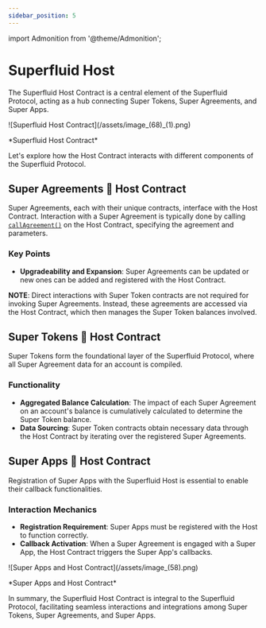 ```yaml
---
sidebar_position: 5
---
```


import Admonition from '@theme/Admonition';

# Superfluid Host

The Superfluid Host Contract is a central element of the Superfluid Protocol, acting as a hub connecting Super Tokens, Super Agreements, and Super Apps.

<div style={{ display: 'flex', justifyContent: 'center' }}>
    ![Superfluid Host Contract](/assets/image_(68)_(1).png)
</div>
<div style={{ display: 'flex', justifyContent: 'center' }}>
    <p>*Superfluid Host Contract*</p>
</div>

Let's explore how the Host Contract interacts with different components of the Superfluid Protocol.

## Super Agreements 🔗 Host Contract

Super Agreements, each with their unique contracts, interface with the Host Contract. Interaction with a Super Agreement is typically done by calling [`callAgreement()`](https://docs.superfluid.finance/superfluid/developers/solidity-examples/interacting-with-superfluid-smart-contracts) on the Host Contract, specifying the agreement and parameters.

### Key Points

- **Upgradeability and Expansion**: Super Agreements can be updated or new ones can be added and registered with the Host Contract.

<Admonition type="info">
<strong>NOTE</strong>: Direct interactions with Super Token contracts are not required for invoking Super Agreements. Instead, these agreements are accessed via the Host Contract, which then manages the Super Token balances involved.
</Admonition>

## Super Tokens 🔗 Host Contract

Super Tokens form the foundational layer of the Superfluid Protocol, where all Super Agreement data for an account is compiled.

### Functionality

- **Aggregated Balance Calculation**: The impact of each Super Agreement on an account's balance is cumulatively calculated to determine the Super Token balance.
- **Data Sourcing**: Super Token contracts obtain necessary data through the Host Contract by iterating over the registered Super Agreements.

## Super Apps 🔗 Host Contract

Registration of Super Apps with the Superfluid Host is essential to enable their callback functionalities.

### Interaction Mechanics

- **Registration Requirement**: Super Apps must be registered with the Host to function correctly.
- **Callback Activation**: When a Super Agreement is engaged with a Super App, the Host Contract triggers the Super App's callbacks.

<div style={{ display: 'flex', justifyContent: 'center' }}>
    ![Super Apps and Host Contract](/assets/image_(58).png)
</div>
<div style={{ display: 'flex', justifyContent: 'center' }}>
    <p>*Super Apps and Host Contract*</p>
</div>

In summary, the Superfluid Host Contract is integral to the Superfluid Protocol, facilitating seamless interactions and integrations among Super Tokens, Super Agreements, and Super Apps.
